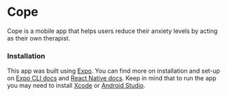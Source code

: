 # Cope

Cope is a mobile app that helps users reduce their anxiety levels by acting as their own therapist.

### Installation

This app was built using [Expo](https://expo.dev/). You can find more on installation and set-up on [Expo CLI docs](https://docs.expo.dev/get-started/installation/) and [React Native docs](https://reactnative.dev/docs/environment-setup).
Keep in mind that to run the app you may need to install [Xcode](https://developer.apple.com/xcode/) or [Android Studio](https://developer.android.com/studio).
